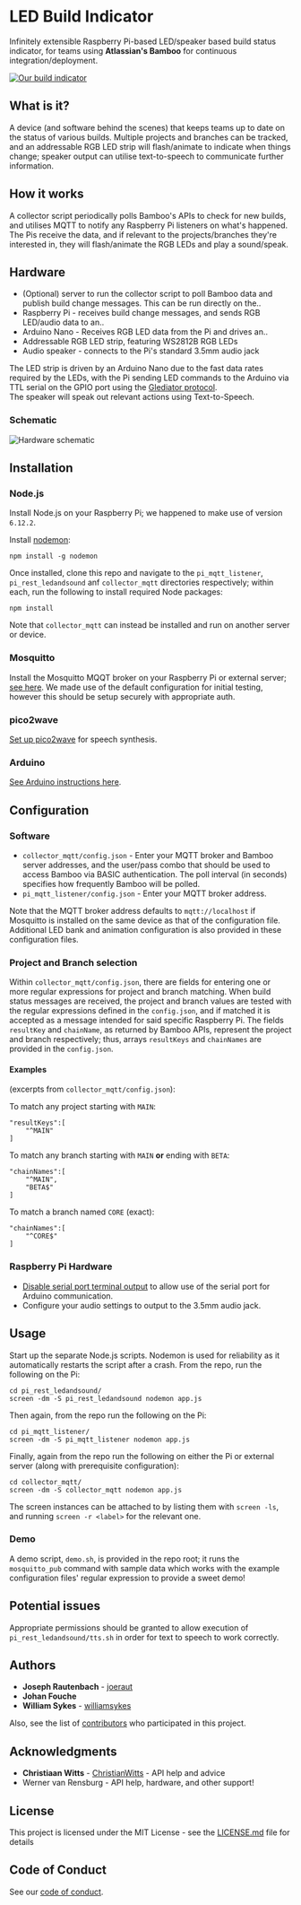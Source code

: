 # LED Build Indicator
Infinitely extensible Raspberry Pi-based LED/speaker based build status indicator, for teams using **Atlassian's Bamboo** for continuous integration/deployment.

[![](images/darth_small.jpg "Our build indicator")](images/darth.jpg)

## What is it?
A device (and software behind the scenes) that keeps teams up to date on the status of various builds.
Multiple projects and branches can be tracked, and an addressable RGB LED strip will flash/animate to indicate when things change; speaker output can utilise text-to-speech to communicate further information.

## How it works
A collector script periodically polls Bamboo's APIs to check for new builds, and utilises MQTT to notify any Raspberry Pi listeners on what's happened. The Pis receive the data, and if relevant to the projects/branches they're interested in, they will flash/animate the RGB LEDs and play a sound/speak.

## Hardware
* (Optional) server to run the collector script to poll Bamboo data and publish build change messages. This can be run directly on the..
* Raspberry Pi - receives build change messages, and sends RGB LED/audio data to an..
* Arduino Nano - Receives RGB LED data from the Pi and drives an..
* Addressable RGB LED strip, featuring WS2812B RGB LEDs
* Audio speaker - connects to the Pi's standard 3.5mm audio jack

The LED strip is driven by an Arduino Nano due to the fast data rates required by the LEDs, with the Pi sending LED commands to the Arduino via TTL serial on the GPIO port using the [Glediator protocol](https://metalab.at/wiki/Blinkenschild).  
The speaker will speak out relevant actions using Text-to-Speech.

### Schematic
![](images/schematic.jpg "Hardware schematic")

## Installation

### Node.js

Install Node.js on your Raspberry Pi; we happened to make use of version `6.12.2`.

Install [nodemon](https://nodemon.io/):
```
npm install -g nodemon
```

Once installed, clone this repo and navigate to the `pi_mqtt_listener`, `pi_rest_ledandsound` anf `collector_mqtt` directories respectively; within each, run the following to install required Node packages:
```
npm install
```
Note that `collector_mqtt` can instead be installed and run on another server or device.

### Mosquitto

Install the Mosquitto MQQT broker on your Raspberry Pi or external server; [see here](https://learn.adafruit.com/diy-esp8266-home-security-with-lua-and-mqtt/configuring-mqtt-on-the-raspberry-pi).
We made use of the default configuration for initial testing, however this should be setup securely with appropriate auth.

### pico2wave

[Set up pico2wave](https://elinux.org/RPi_Text_to_Speech_(Speech_Synthesis)) for speech synthesis.

### Arduino

[See Arduino instructions here](arduino/).

## Configuration

### Software

* `collector_mqtt/config.json` - Enter your MQTT broker and Bamboo server addresses, and the user/pass combo that should be used to access Bamboo via BASIC authentication. The poll interval (in seconds) specifies how frequently Bamboo will be polled.
* `pi_mqtt_listener/config.json` - Enter your MQTT broker address.

Note that the MQTT broker address defaults to `mqtt://localhost` if Mosquitto is installed on the same device as that of the configuration file.
Additional LED bank and animation configuration is also provided in these configuration files.

### Project and Branch selection

Within `collector_mqtt/config.json`, there are fields for entering one or more regular expressions for project and branch matching. When build status messages are received, the project and branch values are tested with the regular expressions defined in the `config.json`, and if matched it is accepted as a message intended for said specific Raspberry Pi. The fields `resultKey` and `chainName`, as returned by Bamboo APIs, represent the project and branch respectively; thus, arrays `resultKeys` and `chainNames` are provided in the `config.json`.

#### Examples

(excerpts from `collector_mqtt/config.json`):

To match any project starting with `MAIN`:
```
"resultKeys":[
    "^MAIN"
]
```

To match any branch starting with `MAIN` **or** ending with `BETA`:
```
"chainNames":[
    "^MAIN",
    "BETA$"
]
```

To match a branch named `CORE` (exact):
```
"chainNames":[
    "^CORE$"
]
```

### Raspberry Pi Hardware

* [Disable serial port terminal output](https://www.cube-controls.com/2015/11/02/disable-serial-port-terminal-output-on-raspbian/)
to allow use of the serial port for Arduino communication.
* Configure your audio settings to output to the 3.5mm audio jack.

## Usage

Start up the separate Node.js scripts. Nodemon is used for reliability as it automatically restarts the script after a crash.
From the repo, run the following on the Pi:
```
cd pi_rest_ledandsound/
screen -dm -S pi_rest_ledandsound nodemon app.js
```
Then again, from the repo run the following on the Pi:
```
cd pi_mqtt_listener/
screen -dm -S pi_mqtt_listener nodemon app.js
```
Finally, again from the repo run the following on either the Pi or external server (along with prerequisite configuration):
```
cd collector_mqtt/
screen -dm -S collector_mqtt nodemon app.js
```
The screen instances can be attached to by listing them with `screen -ls`, and running `screen -r <label>` for the relevant one.

### Demo

A demo script, `demo.sh`, is provided in the repo root; it runs the `mosquitto_pub` command with sample data which works with the example configuration files' regular expression to provide a sweet demo!

## Potential issues

Appropriate permissions should be granted to allow execution of `pi_rest_ledandsound/tts.sh` in order for text to speech to work correctly.

## Authors

* **Joseph Rautenbach** - [joeraut](https://github.com/joeraut)
* **Johan Fouche**
* **William Sykes** - [williamsykes](https://github.com/williamsykes)

Also, see the list of [contributors](https://github.com/ImpactInc/build-indicator/graphs/contributors) who participated in this project.

## Acknowledgments

* **Christiaan Witts** - [ChristianWitts](https://github.com/ChristianWitts) - API help and advice
* Werner van Rensburg - API help, hardware, and other support!

## License

This project is licensed under the MIT License - see the [LICENSE.md](LICENSE.md) file for details

## Code of Conduct

See our [code of conduct](CODE_OF_CONDUCT.md).
